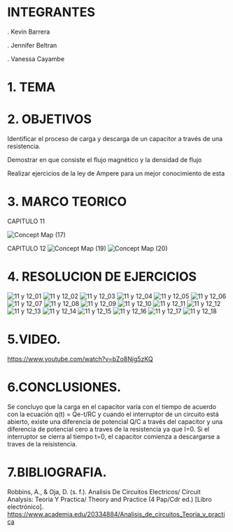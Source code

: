 # INTEGRANTES

. Kevin Barrera

. Jennifer Beltran

. Vanessa Cayambe

# 1. TEMA


# 2. OBJETIVOS

Identificar el proceso de carga y descarga de un capacitor a través de una resistencia.

Demostrar en que consiste el flujo magnético y la densidad de flujo

Realizar ejercicios de la ley de Ampere para un mejor conocimiento de esta

# 3. MARCO TEORICO

CAPITULO 11

![Concept Map (17)](https://user-images.githubusercontent.com/84421020/127560127-cac67b16-7264-4e2f-af5b-7f852b3cd031.jpg)


CAPITULO 12
![Concept Map (19)](https://user-images.githubusercontent.com/84421020/127560426-d11471ce-7ac7-4d80-ae8d-8c39b2f9c959.jpg)
![Concept Map (20)](https://user-images.githubusercontent.com/84421020/127560774-79928131-8bdd-4de6-a0d2-20c0f75f2108.jpg)



# 4. RESOLUCION DE EJERCICIOS
![11 y 12_01](https://user-images.githubusercontent.com/84421370/127658497-c3488e5c-43d3-491f-8c63-dbfecec3b857.jpg)
![11 y 12_02](https://user-images.githubusercontent.com/84421370/127658518-4fe56cbf-931d-461e-b625-e54629867e3a.jpg)
![11 y 12_03](https://user-images.githubusercontent.com/84421370/127658539-7d8d20e7-e075-48e2-8c1d-05bdc4259503.jpg)
![11 y 12_04](https://user-images.githubusercontent.com/84421370/127658558-3606adb0-6fc3-43fd-bc4a-cdc030b4cc09.jpg)
![11 y 12_05](https://user-images.githubusercontent.com/84421370/127658587-6881915f-5ae6-4b08-9b33-d005b0472d43.jpg)
![11 y 12_06](https://user-images.githubusercontent.com/84421370/127658609-f61af21d-8d08-4c44-98b4-c3ffb4f873bb.jpg)
![11 y 12_07](https://user-images.githubusercontent.com/84421370/127658626-4960c875-a388-4217-95ed-daffdce9165a.jpg)
![11 y 12_08](https://user-images.githubusercontent.com/84421370/127658647-cbbc68ac-06d4-413d-b36a-afba5f52af71.jpg)
![11 y 12_09](https://user-images.githubusercontent.com/84421370/127658676-5f1e97f1-539d-4814-9784-498683d933c4.jpg)
![11 y 12_10](https://user-images.githubusercontent.com/84421370/127658697-e9877dee-f33c-4e26-86a7-4d049a4266fb.jpg)
![11 y 12_11](https://user-images.githubusercontent.com/84421370/127658717-4a1950b6-02d1-4a37-950e-aa3d06174987.jpg)
![11 y 12_12](https://user-images.githubusercontent.com/84421370/127658731-6a5ecb0c-7fd9-4016-bc48-028316da2169.jpg)
![11 y 12_13](https://user-images.githubusercontent.com/84421370/127658747-25c6134e-eb31-4b8b-8830-0af981acce67.jpg)
![11 y 12_14](https://user-images.githubusercontent.com/84421370/127658768-9434fc60-e12f-400e-96fd-7181b9e3829a.jpg)
![11 y 12_15](https://user-images.githubusercontent.com/84421370/127658791-489569aa-e547-4e22-acfc-6ef6d91b87fc.jpg)
![11 y 12_16](https://user-images.githubusercontent.com/84421370/127658813-7ec2298f-e11f-459f-8028-b6298aed9a59.jpg)
![11 y 12_17](https://user-images.githubusercontent.com/84421370/127658980-bb03bb09-70e5-49f7-bc1c-271a585eb29d.jpg)
![11 y 12_18](https://user-images.githubusercontent.com/84421370/127659003-5556549f-53bd-41b0-a331-15c2f64da34a.jpg)

# 5.VIDEO.
https://www.youtube.com/watch?v=bZo8Njg5zKQ


# 6.CONCLUSIONES.

Se concluyo que la carga en el capacitor varía con el tiempo de acuerdo con la ecuación q(t) = Qe-t/RC y cuando el interruptor de un circuito está abierto, existe una diferencia
de potencial Q/C a través del capacitor y una diferencia de potencial cero a traves de la resistencia ya que I=0. Si el interruptor se cierra al tiempo t=0, el capacitor 
comienza a descargarse a traves de la reisistencia.

# 7.BIBLIOGRAFIA.

Robbins, A., & Oja, D. (s. f.). Analisis De Circuitos Electricos/ Circuit Analysis: Teoria Y Practica/ Theory and Practice (4 Pap/Cdr ed.) [Libro electrónico]. https://www.academia.edu/20334884/Analisis_de_circuitos_Teoria_y_practica
